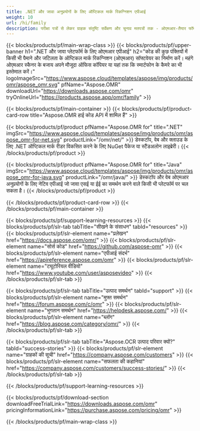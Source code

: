 ```yaml
---
title: .NET और जावा अनुप्रयोगों के लिए ऑप्टिकल मार्क रिकग्निशन एपीआई
weight: 10
url: /hi/family
description: परीक्षा पत्रों से लेकर ग्राहक संतुष्टि सर्वेक्षण और चुनाव मतपत्रों तक - ओएमआर-तैयार फॉर्म तैयार करें और स्वचालित रूप से पहचानें।
---
```


{{< blocks/products/pf/main-wrap-class >}}
{{< blocks/products/pf/upper-banner h1=".NET और जावा प्लेटफॉर्म के लिए ओएमआर एपीआई" h2="कोड की कुछ पंक्तियों में किसी भी पैमाने और जटिलता के ऑप्टिकल मार्क रिकग्निशन (ओएमआर) सॉफ्टवेयर का निर्माण करें। महंगे ओएमआर स्कैनर के बजाय अपने मौजूदा ऑफिस कॉपियर या यहां तक कि स्मार्टफोन के कैमरे का भी इस्तेमाल करें।" logoImageSrc="https://www.aspose.cloud/templates/aspose/img/products/omr/aspose_omr.svg" pfName="Aspose.OMR" downloadUrl="https://downloads.aspose.com/omr" tryOnlineUrl="https://products.aspose.app/omr/family" >}}

{{< blocks/products/pf/main-container >}}
{{< blocks/products/pf/product-card-row title="Aspose.OMR हाई कोड API में शामिल हैं" >}}

{{< blocks/products/pf/product pfName="Aspose.OMR for" title=".NET" imgSrc="https://www.aspose.cloud/templates/aspose/img/products/omr/aspose_omr-for-net.svg" productLink="/omr/net/" >}}
डेस्कटॉप, वेब और क्लाउड के लिए .NET ऑप्टिकल मार्क रीडर विकसित करने के लिए NuGet पैकेज या स्टैंडअलोन लाइब्रेरी।
{{< /blocks/products/pf/product >}}

{{< blocks/products/pf/product pfName="Aspose.OMR for" title="Java" imgSrc="https://www.aspose.cloud/templates/aspose/img/products/omr/aspose_omr-for-java.svg" productLink="/omr/java/" >}}
डेस्कटॉप और वेब ओएमआर अनुप्रयोगों के लिए नेटिव एपीआई जो जावा एसई या ईई का समर्थन करने वाले किसी भी प्लेटफॉर्म पर चल सकता है।
{{< /blocks/products/pf/product >}}

{{< /blocks/products/pf/product-card-row >}}
{{< /blocks/products/pf/main-container >}}

{{< blocks/products/pf/support-learning-resources >}}
{{< blocks/products/pf/slr-tab tabTitle="सीखने के संसाधन" tabId="resources" >}}
{{< blocks/products/pf/slr-element name="प्रलेखन" href="https://docs.aspose.com/omr/" >}}
{{< blocks/products/pf/slr-element name="सोर्स कोड" href="https://github.com/aspose-omr" >}}
{{< blocks/products/pf/slr-element name="एपीआई संदर्भ" href="https://apireference.aspose.com/omr" >}}
{{< blocks/products/pf/slr-element name="ट्यूटोरियल वीडियो" href="https://www.youtube.com/user/asposevideo" >}}
{{< /blocks/products/pf/slr-tab >}}

{{< blocks/products/pf/slr-tab tabTitle="उत्पाद समर्थन" tabId="support" >}}
{{< blocks/products/pf/slr-element name="मुफ्त समर्थन" href="https://forum.aspose.com/c/omr" >}}
{{< blocks/products/pf/slr-element name="भुगतान समर्थन" href="https://helpdesk.aspose.com/" >}}
{{< blocks/products/pf/slr-element name="ब्लॉग" href="https://blog.aspose.com/category/omr/" >}}
{{< /blocks/products/pf/slr-tab >}}

{{< blocks/products/pf/slr-tab tabTitle="Aspose.OCR उत्पाद परिवार क्यों?" tabId="success-stories" >}}
{{< blocks/products/pf/slr-element name="ग्राहकों की सूची" href="https://company.aspose.com/customers" >}}
{{< blocks/products/pf/slr-element name="सफलता की कहानियां" href="https://company.aspose.com/customers/success-stories/" >}}
{{< /blocks/products/pf/slr-tab >}}

{{< /blocks/products/pf/support-learning-resources >}}

{{< blocks/products/pf/download-section downloadFreeTrialLink="https://downloads.aspose.com/omr" pricingInformationLink="https://purchase.aspose.com/pricing/omr" >}}

{{< /blocks/products/pf/main-wrap-class >}}